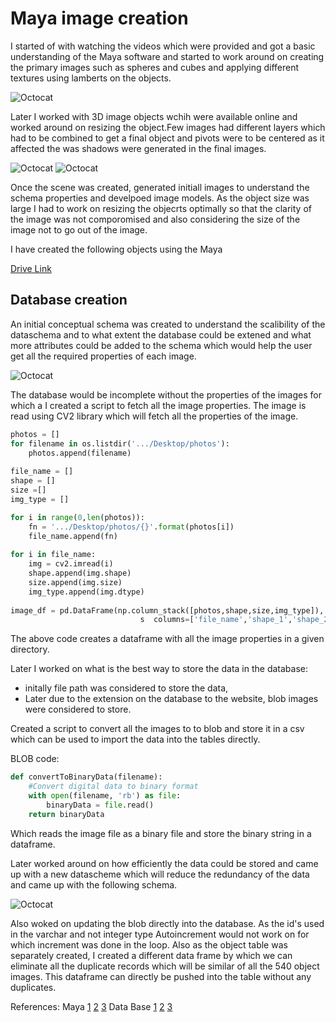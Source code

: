 
# Maya image creation

I started of with watching the videos which were provided and got a basic understanding of the Maya software and started to work around on creating the primary images such as spheres and cubes and applying different textures using lamberts on the objects.

![Octocat](https://github.com/nikunjlad/3D-Object-Classification-Using-Capsule-Networks/blob/Harini/Maya3D-Images-Dataset/Harini/lambert.PNG)

Later I worked with 3D image objects wchih were available online and worked around on resizing the object.Few images had different layers which had to be combined to get a final object and pivots were to be centered as it affected the was shadows were generated in the final images.

![Octocat](https://github.com/nikunjlad/3D-Object-Classification-Using-Capsule-Networks/blob/Harini/Maya3D-Images-Dataset/Harini/resizing.PNG)
![Octocat](https://github.com/nikunjlad/3D-Object-Classification-Using-Capsule-Networks/blob/Harini/Maya3D-Images-Dataset/Harini/meshcombine.PNG)

Once the scene was created, generated initiall images to understand the schema properties and develpoed image models. As the object size was large I had to work on resizing the objecrts optimally so that the clarity of the image was not comporomised and also considering the size of the image not to go out of the image.

I have created the following objects using the Maya 

[Drive Link](https://drive.google.com/drive/u/1/folders/16t5UjjPavOiRu6UeHQIKFy53stng-Hw3)


## Database creation

An initial conceptual schema was created to understand the scalibility of the dataschema and to what extent the database could be extened and what more attributes could be added to the schema which would help the user get all the required properties of each image.

![Octocat](https://github.com/nikunjlad/3D-Object-Classification-Using-Capsule-Networks/blob/Harini/Maya3D-Images-Dataset/Harini/conceptual_schema.jpeg)

The database would be incomplete without the properties of the images for which a I created a script to fetch all the image properties. The image is read using CV2 library which will fetch all the properties of the image.

```python
photos = []
for filename in os.listdir('.../Desktop/photos'):
    photos.append(filename)
    
file_name = []
shape = []
size =[]
img_type = []

for i in range(0,len(photos)):
    fn = '.../Desktop/photos/{}'.format(photos[i])
    file_name.append(fn)
    
for i in file_name:
    img = cv2.imread(i)
    shape.append(img.shape)
    size.append(img.size)
    img_type.append(img.dtype)
    
image_df = pd.DataFrame(np.column_stack([photos,shape,size,img_type]), 
                             s  columns=['file_name','shape_1','shape_2','shape_3','size','type'])
```
The above code creates a dataframe with all the image properties in a given directory.

Later I worked on what is the best way to store the data in the database:
- initally file path was considered to store the data,
- Later due to the extension on the database to the website, blob images were considered to store.
    
Created a script to convert all the images to to blob and store it in a csv which can be used to import the data into the tables directly.


BLOB code:

``` python
def convertToBinaryData(filename):
    #Convert digital data to binary format
    with open(filename, 'rb') as file:
        binaryData = file.read()
    return binaryData
  ```
Which reads the image file as a binary file and store the binary string in a dataframe.

Later worked around on how efficiently the data could be stored and came up with a new datascheme which will reduce the redundancy of the data and came up with the following schema.

![Octocat](https://github.com/nikunjlad/3D-Object-Classification-Using-Capsule-Networks/blob/Harini/Maya3D-Images-Dataset/Harini/Final_DB_Schema.png)

Also woked on updating the blob directly into the database. As the id's used in the varchar and not integer type Autoincrement would not work on for which increment was done in the loop. Also as the object table was separately created, I created a different data frame by which we can eliminate all the duplicate records which will be similar of all the 540 object images. This dataframe can directly be pushed into the table without any duplicates.

References:
Maya
[1](https://knowledge.autodesk.com/support/maya-lt/learn-explore/caas/CloudHelp/cloudhelp/2017/ENU/MayaLT/files/GUID-F9B3EE68-94F8-4C25-88C6-712F9C9D2B50-htm.html)
[2](https://knowledge.autodesk.com/support/maya/learn-explore/caas/CloudHelp/cloudhelp/2016/ENU/Maya/files/GUID-9656522D-ED3B-4FAA-AA95-5167A7AC3482-htm.html)
[3](https://knowledge.autodesk.com/support/maya/learn-explore/caas/CloudHelp/cloudhelp/2018/ENU/Maya-Basics/files/GUID-150B390E-840B-4FE3-B8E9-8DEBCE7CEC97-htm.html)
Data Base
[1](https://teamtreehouse.com/community/what-is-considered-the-best-practice-for-storing-images-in-a-database-how-do-twitter-and-instagram-store-images)
[2](https://dev.mysql.com/doc/workbench/en/)
[3](https://stackoverflow.com/questions/51751242/transfer-binary-data-image-etc-in-a-csv-file)

